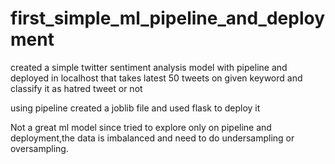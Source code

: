 # first_simple_ml_pipeline_and_deployment
created a simple twitter sentiment analysis model with pipeline and deployed in localhost that takes latest 50 tweets on given keyword and classify it as hatred  tweet or not


using pipeline created a joblib file and used flask to deploy it 

Not a great ml model since tried to explore only on pipeline and deployment,the data is imbalanced and need to do undersampling or oversampling.
